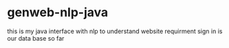 # genweb-nlp-java
this is my java interface with nlp to understand website requirment
sign in is our data base so far 
